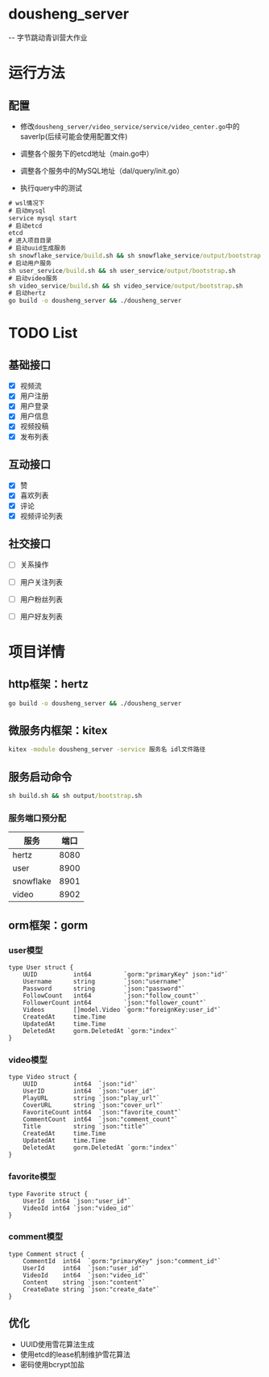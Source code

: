 # dousheng_server

-- 字节跳动青训营大作业

# 运行方法

## 配置

* 修改`dousheng_server/video_service/service/video_center.go`中的saverIp(后续可能会使用配置文件)

* 调整各个服务下的etcd地址（main.go中）
* 调整各个服务中的MySQL地址（dal/query/init.go）
* 执行query中的测试

~~~ cmd
# wsl情况下
# 启动mysql
service mysql start
# 启动etcd
etcd
# 进入项目目录
# 启动uuid生成服务
sh snowflake_service/build.sh && sh snowflake_service/output/bootstrap.sh
# 启动用户服务
sh user_service/build.sh && sh user_service/output/bootstrap.sh
# 启动video服务
sh video_service/build.sh && sh video_service/output/bootstrap.sh
# 启动hertz
go build -o dousheng_server && ./dousheng_server
~~~

# TODO List

## 基础接口

- [x] 视频流
- [x] 用户注册
- [x] 用户登录
- [x] 用户信息
- [x] 视频投稿
- [x] 发布列表

## 互动接口 

- [x] 赞
- [x] 喜欢列表
- [x] 评论
- [x] 视频评论列表

## 社交接口

- [ ] 关系操作
- [ ] 用户关注列表
- [ ] 用户粉丝列表
- [ ] 用户好友列表



# 项目详情

## http框架：hertz

~~~ cmd
go build -o dousheng_server && ./dousheng_server
~~~

## 微服务内框架：kitex

~~~ cmd
kitex -module dousheng_server -service 服务名 idl文件路径
~~~

## 服务启动命令

~~~ cmd
sh build.sh && sh output/bootstrap.sh
~~~



### 服务端口预分配

| 服务 | 端口 |
| --- | ----------- |
| hertz | 8080 |
| user | 8900 |
| snowflake | 8901 |
| video | 8902 |



## orm框架：gorm

### user模型

~~~ golang
type User struct {
	UUID          int64         `gorm:"primaryKey" json:"id"`
	Username      string        `json:"username"`
	Password      string        `json:"password"`
	FollowCount   int64         `json:"follow_count"`
	FollowerCount int64         `json:"follower_count"`
	Videos        []model.Video `gorm:"foreignKey:user_id"`
	CreatedAt     time.Time
	UpdatedAt     time.Time
	DeletedAt     gorm.DeletedAt `gorm:"index"`
}
~~~

### video模型

~~~ golang
type Video struct {
	UUID          int64  `json:"id"`
	UserID        int64  `json:"user_id"`
	PlayURL       string `json:"play_url"`
	CoverURL      string `json:"cover_url"`
	FavoriteCount int64  `json:"favorite_count"`
	CommentCount  int64  `json:"comment_count"`
	Title         string `json:"title"`
	CreatedAt     time.Time
	UpdatedAt     time.Time
	DeletedAt     gorm.DeletedAt `gorm:"index"`
}
~~~

### favorite模型

~~~ golang
type Favorite struct {
	UserId  int64 `json:"user_id"`
	VideoId int64 `json:"video_id"`
}
~~~

### comment模型

~~~ golang
type Comment struct {
	CommentId  int64  `gorm:"primaryKey" json:"comment_id"`
	UserId     int64  `json:"user_id"`
	VideoId    int64  `json:"video_id"`
	Content    string `json:"content"`
	CreateDate string `json:"create_date"`
}
~~~

##  优化

* UUID使用雪花算法生成
* 使用etcd的lease机制维护雪花算法
* 密码使用bcrypt加盐

